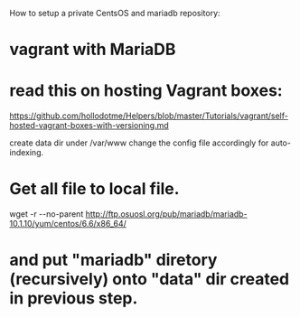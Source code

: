 How to setup a private CentsOS and mariadb repository:

# vagrant with MariaDB
# read this on hosting Vagrant boxes:
https://github.com/hollodotme/Helpers/blob/master/Tutorials/vagrant/self-hosted-vagrant-boxes-with-versioning.md

create data dir under /var/www
change the config file accordingly for auto-indexing.

#
# Get all file to local file.
wget -r --no-parent http://ftp.osuosl.org/pub/mariadb/mariadb-10.1.10/yum/centos/6.6/x86_64/

# and put "mariadb" diretory (recursively) onto "data" dir created in previous step.

